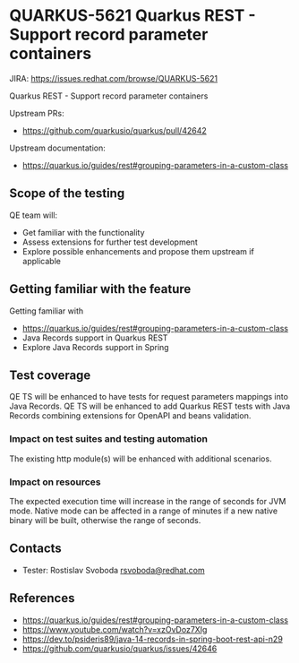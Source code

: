 # QUARKUS-5621 Quarkus REST - Support record parameter containers

JIRA: https://issues.redhat.com/browse/QUARKUS-5621

Quarkus REST - Support record parameter containers

Upstream PRs:
 - https://github.com/quarkusio/quarkus/pull/42642

Upstream documentation:
 - https://quarkus.io/guides/rest#grouping-parameters-in-a-custom-class

## Scope of the testing
QE team will:
- Get familiar with the functionality
- Assess extensions for further test development
- Explore possible enhancements and propose them upstream if applicable

## Getting familiar with the feature
Getting familiar with
- https://quarkus.io/guides/rest#grouping-parameters-in-a-custom-class
- Java Records support in Quarkus REST
- Explore Java Records support in Spring 

## Test coverage
QE TS will be enhanced to have tests for request parameters mappings into Java Records.
QE TS will be enhanced to add Quarkus REST tests with Java Records combining extensions for OpenAPI and beans validation. 

### Impact on test suites and testing automation
The existing http module(s) will be enhanced with additional scenarios.

### Impact on resources
The expected execution time will increase in the range of seconds for JVM mode.
Native mode can be affected in a range of minutes if a new native binary will be built, otherwise the range of seconds.

## Contacts
* Tester: Rostislav Svoboda <rsvoboda@redhat.com>

## References
- https://quarkus.io/guides/rest#grouping-parameters-in-a-custom-class
- https://www.youtube.com/watch?v=xzOvDoz7XIg
- https://dev.to/psideris89/java-14-records-in-spring-boot-rest-api-n29
- https://github.com/quarkusio/quarkus/issues/42646
